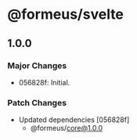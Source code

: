 # @formeus/svelte

## 1.0.0

### Major Changes

- 056828f: Initial.

### Patch Changes

- Updated dependencies [056828f]
  - @formeus/core@1.0.0
